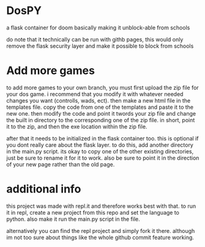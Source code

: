# DosPY
a flask container for doom basically making it unblock-able from schools

do note that it technically can be run with githb pages, this would only remove the flask security layer and make it possible to block from schools

# Add more games
to add more games to your own branch, you must first upload the zip file for your dos game. i recommend that you
modify it with whatever needed changes you want (controlls, wads, ect). then make a new html file in the templates
file. copy the code from one of the templates and paste it to the new one. then modify the code and point it twords your
zip file and change the built in directory to the corresponding one of the zip file. in short, point it to the zip, and then the exe location within the zip file.

after that it needs to be initialized in the flask container too. this is optional if you dont really care about the flask layer. to do this, add another directory in the main.py script. its okay to copy one of the other existing directories, just be sure to rename it for it to work. also be sure to point it in the direction of your new page rather than the old page.

# additional info
this project was made with repl.it and therefore works best with that. to run it in repl, create a new project from this repo and set the language to python. also make it run the main.py script in the file.

alternatively you can find the repl project and simply fork it there. although im not too sure about things like the whole github commit feature working.
